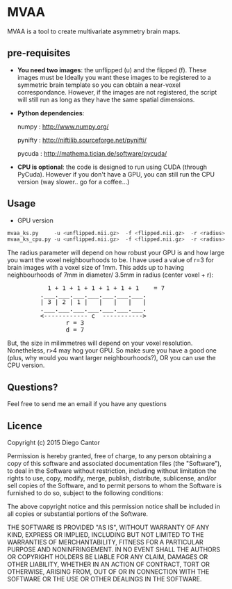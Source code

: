 # MVAA

MVAA is a tool to create multivariate asymmetry brain maps. 

## pre-requisites

* **You need two images**: the unflipped (u) and the flipped (f). These images must be Ideally you want these images to be registered to a symmetric brain template so you can obtain a near-voxel correspondance. However, if the images are not registered, the script will still run as long as they have the same spatial dimensions.

* **Python dependencies**: 
    
    numpy    : http://www.numpy.org/ 
    
    pynifty  : http://niftilib.sourceforge.net/pynifti/
   
    pycuda   : http://mathema.tician.de/software/pycuda/


* **CPU is optional**: the code is designed to run using CUDA (through PyCuda). However if you don't have a GPU, you can still run the CPU version (way slower.. go for a coffee...)

## Usage

- GPU version
```python
mvaa_ks.py     -u <unflipped.nii.gz>  -f <flipped.nii.gz>  -r <radius>  #GPU version     
mvaa_ks_cpu.py -u <unflipped.nii.gz>  -f <flipped.nii.gz>  -r <radius>  #CPU version
```
The radius parameter will depend on how robust your GPU is and how large you want the voxel neighbourhoods to be. I have used a value of r=3 for brain images with a voxel size of 1mm. This adds up to having neighbourhoods of 7mm in diameter/ 3.5mm in radius (center voxel + r):

<pre>
           1 + 1 + 1 + 1 + 1 + 1 + 1    = 7
         .___.___.___.___.___.___.___.
         | 3 | 2 | 1 |   |   |   |   |
         .___.___.___.___.___.___.___.
         <------------ c  ----------->
                r = 3
                d = 7
</pre>
But, the size in milimmetres will depend on your voxel resolution. Nonetheless, r>4 may hog your GPU. So make sure you have a good one (plus, why would you want larger neighbourhoods?), OR you can use the CPU version.

## Questions?
Feel free to send me an email if you have any questions

## Licence

Copyright (c) 2015 Diego Cantor

Permission is hereby granted, free of charge, to any person obtaining a copy
of this software and associated documentation files (the "Software"), to deal
in the Software without restriction, including without limitation the rights
to use, copy, modify, merge, publish, distribute, sublicense, and/or sell
copies of the Software, and to permit persons to whom the Software is
furnished to do so, subject to the following conditions:

The above copyright notice and this permission notice shall be included in
all copies or substantial portions of the Software.

THE SOFTWARE IS PROVIDED "AS IS", WITHOUT WARRANTY OF ANY KIND, EXPRESS OR
IMPLIED, INCLUDING BUT NOT LIMITED TO THE WARRANTIES OF MERCHANTABILITY,
FITNESS FOR A PARTICULAR PURPOSE AND NONINFRINGEMENT. IN NO EVENT SHALL THE
AUTHORS OR COPYRIGHT HOLDERS BE LIABLE FOR ANY CLAIM, DAMAGES OR OTHER
LIABILITY, WHETHER IN AN ACTION OF CONTRACT, TORT OR OTHERWISE, ARISING FROM,
OUT OF OR IN CONNECTION WITH THE SOFTWARE OR THE USE OR OTHER DEALINGS IN
THE SOFTWARE.
